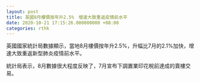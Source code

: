```yaml
---
layout: post
title: 英國8月樓價按年升2.5%　增速大致重返疫情前水平
date: 2020-10-21 17:15:26.000000000 +08:00
categories: rthk
---
```


英國國家統計局數據顯示，當地8月樓價按年升2.5%，升幅比7月的2.1%加快，增速大致重返新型肺炎疫情前水平。

統計局表示，8月數據很大程度反映了，7月宣布下調置業印花稅前達成的賣樓交易。

